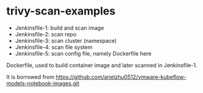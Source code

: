 # trivy-scan-examples

- Jenkinsfile-1: build and scan image
- Jenkinsfile-2: scan repo
- Jenkinsfile-3: scan cluster (namespace)
- Jenkinsfile-4: scan file system
- Jenkinsfile-5: scan config file, namely Dockerfile here

Dockerfile, used to build container image and later scanned in Jenkinsfile-1.

It is borrowed from https://github.com/arielzhu0512/vmware-kubeflow-models-notebook-images.git

